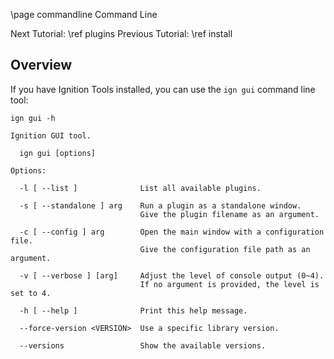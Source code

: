 \page commandline Command Line

Next Tutorial: \ref plugins
Previous Tutorial: \ref install

## Overview

If you have Ignition Tools installed, you can use the `ign gui` command line tool:

`ign gui -h`

    Ignition GUI tool.

      ign gui [options]

    Options:

      -l [ --list ]              List all available plugins.

      -s [ --standalone ] arg    Run a plugin as a standalone window.
                                 Give the plugin filename as an argument.

      -c [ --config ] arg        Open the main window with a configuration file.
                                 Give the configuration file path as an argument.

      -v [ --verbose ] [arg]     Adjust the level of console output (0~4).
                                 If no argument is provided, the level is set to 4.

      -h [ --help ]              Print this help message.

      --force-version <VERSION>  Use a specific library version.

      --versions                 Show the available versions.

